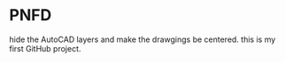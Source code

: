 # PNFD
hide the AutoCAD layers and make the drawgings be centered.
this is my first GitHub project.
